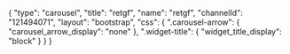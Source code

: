 {
    "type": "carousel",
    "title": "retgf",
    "name": "retgf",
    "channelId": "121494071",
    "layout": "bootstrap",
    "css": {
        ".carousel-arrow": {
            "carousel_arrow_display": "none"
        },
        ".widget-title": {
            "widget_title_display": "block"
        }
    }
}